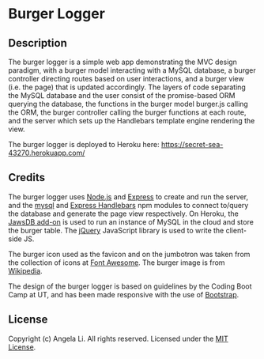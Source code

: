 # Burger Logger

## Description
The burger logger is a simple web app demonstrating the MVC design paradigm, with a burger model interacting with a MySQL database, a burger controller directing routes based on user interactions, and a burger view (i.e. the page) that is updated accordingly. The layers of code separating the MySQL database and the user consist of the promise-based ORM querying the database, the functions in the burger model burger.js calling the ORM, the burger controller calling the burger functions at each route, and the server which sets up the Handlebars template engine rendering the view.

The burger logger is deployed to Heroku here: https://secret-sea-43270.herokuapp.com/

## Credits
The burger logger uses [Node.js](https://nodejs.org/en/) and [Express](http://expressjs.com/) to create and run the server, and the [mysql](https://www.npmjs.com/package/mysql) and [Express Handlebars](https://www.npmjs.com/package/express-handlebars) npm modules to connect to/query the database and generate the page view respectively. On Heroku, the [JawsDB add-on](https://devcenter.heroku.com/articles/jawsdb) is used to run an instance of MySQL in the cloud and store the burger table. The [jQuery](https://jquery.com/) JavaScript library is used to write the client-side JS.

The burger icon used as the favicon and on the jumbotron was taken from the collection of icons at [Font Awesome](https://fontawesome.com/). The burger image is from [Wikipedia](https://en.wikipedia.org/wiki/Hamburger).

The design of the burger logger is based on guidelines by the Coding Boot Camp at UT, and has been made responsive with the use of [Bootstrap](https://getbootstrap.com/).

## License
Copyright (c) Angela Li. All rights reserved.
Licensed under the [MIT License](LICENSE).